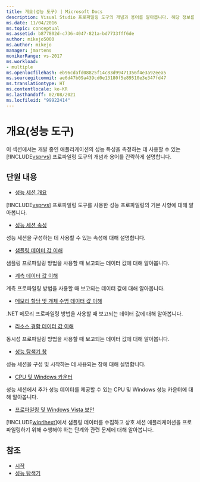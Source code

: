 ```yaml
---
title: 개요(성능 도구) | Microsoft Docs
description: Visual Studio 프로파일링 도구의 개념과 용어를 알아봅니다. 해당 정보를 사용하여 개발 중인 애플리케이션의 성능 특성을 측정합니다.
ms.date: 11/04/2016
ms.topic: conceptual
ms.assetid: b877802d-c736-4047-821a-bd7733fff6de
author: mikejo5000
ms.author: mikejo
manager: jmartens
monikerRange: vs-2017
ms.workload:
- multiple
ms.openlocfilehash: eb96cdafd08825f14c83d99471356f4e3a92eea5
ms.sourcegitcommit: ae6d47b09a439cd0e13180f5e89510e3e347fd47
ms.translationtype: HT
ms.contentlocale: ko-KR
ms.lasthandoff: 02/08/2021
ms.locfileid: "99922414"
---
```

# <a name="overviews-performance-tools"></a>개요(성능 도구)
이 섹션에서는 개발 중인 애플리케이션의 성능 특성을 측정하는 데 사용할 수 있는 [!INCLUDE[vsprvs](../code-quality/includes/vsprvs_md.md)] 프로파일링 도구의 개념과 용어를 간략하게 설명합니다.

## <a name="in-this-section"></a>단원 내용
- [성능 세션 개요](../profiling/performance-session-overview.md)

 [!INCLUDE[vsprvs](../code-quality/includes/vsprvs_md.md)] 프로파일링 도구를 사용한 성능 프로파일링의 기본 사항에 대해 알아봅니다.

- [성능 세션 속성](../profiling/performance-session-properties.md)

 성능 세션을 구성하는 데 사용할 수 있는 속성에 대해 설명합니다.

- [샘플링 데이터 값 이해](../profiling/understanding-sampling-data-values.md)

 샘플링 프로파일링 방법을 사용할 때 보고되는 데이터 값에 대해 알아봅니다.

- [계측 데이터 값 이해](../profiling/understanding-instrumentation-data-values.md)

 계측 프로파일링 방법을 사용할 때 보고되는 데이터 값에 대해 알아봅니다.

- [메모리 할당 및 개체 수명 데이터 값 이해](../profiling/understanding-memory-allocation-and-object-lifetime-data-values.md)

 .NET 메모리 프로파일링 방법을 사용할 때 보고되는 데이터 값에 대해 알아봅니다.

- [리소스 경합 데이터 값 이해](../profiling/understanding-resource-contention-data-values.md)

 동시성 프로파일링 방법을 사용할 때 보고되는 데이터 값에 대해 알아봅니다.

- [성능 탐색기 창](../profiling/performance-explorer-window.md)

 성능 세션을 구성 및 시작하는 데 사용되는 창에 대해 설명합니다.

- [CPU 및 Windows 카운터](../profiling/cpu-and-windows-counters.md)

 성능 세션에서 추가 성능 데이터를 제공할 수 있는 CPU 및 Windows 성능 카운터에 대해 알아봅니다.

- [프로파일링 및 Windows Vista 보안](../profiling/profiling-and-windows-vista-security.md)

 [!INCLUDE[wiprlhext](../debugger/includes/wiprlhext_md.md)]에서 샘플링 데이터를 수집하고 상호 세션 애플리케이션을 프로파일링하기 위해 수행해야 하는 단계와 관련 문제에 대해 알아봅니다.

## <a name="see-also"></a>참조

- [시작](../profiling/getting-started-with-performance-tools.md)
- [성능 탐색기](../profiling/performance-explorer.md)
